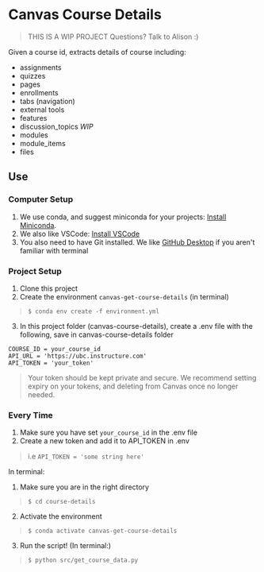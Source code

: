 
# Canvas Course Details

> THIS IS A WIP PROJECT
> Questions? Talk to Alison :) 

Given a course id, extracts details of course including:

- assignments
- quizzes
- pages
- enrollments
- tabs (navigation)
- external tools
- features
- discussion_topics *WIP*
- modules
- module_items
- files

## Use

### Computer Setup

1. We use conda, and suggest miniconda for your projects: [Install Miniconda](https://docs.conda.io/en/latest/miniconda.html).
2. We also like VSCode: [Install VSCode](https://code.visualstudio.com/)
3. You also need to have Git installed. We like [GitHub Desktop](https://desktop.github.com/) if you aren't familiar with terminal

### Project Setup
1. Clone this project
2. Create the environment `canvas-get-course-details` (in terminal) 
> `$ conda env create -f environment.yml`
3. In this project folder (canvas-course-details), create a .env file with the following, save in canvas-course-details folder
```
COURSE_ID = your_course_id
API_URL = 'https://ubc.instructure.com'
API_TOKEN = 'your_token'
```
> Your token should be kept private and secure. We recommend setting expiry on your tokens, and deleting from Canvas once no longer needed. 

### Every Time
1. Make sure you have set `your_course_id` in the .env file
2. Create a new token and add it to API_TOKEN in .env
> i.e `API_TOKEN = 'some string here'`

In terminal:
1. Make sure you are in the right directory
> `$ cd course-details`
2. Activate the environment
> `$ conda activate canvas-get-course-details`
3. Run the script! (In terminal:)
> `$ python src/get_course_data.py` 

